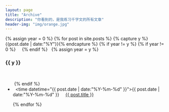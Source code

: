 ```yaml
---
layout: page
title: "Archive"
description: "你看到的，是我练习千字文的所有文章"
header-img: "img/orange.jpg"
---
```



<!-- <ul class="listing"> -->
{% assign year = 0 %}
{% for post in site.posts %}
  {% capture y %}{{post.date | date:"%Y"}}{% endcapture %}
  {% if year != y %}
   {% if year != 0 %}
    </ul>
   {% endif %}
   {% assign year = y %}
    <h3> {{ y }} </h3>
    <ul class="listing-by-year">
  {% endif %}
  <li class="listing-item">
    <time datetime="{{ post.date | date:"%Y-%m-%d" }}">{{ post.date | date:"%Y-%m-%d" }}</time>
      <a href="{{ post.url }}" title="{{ post.title }}">{{ post.title }}</a>
  </li>
{% endfor %}
  </ul>
<!-- </ul> -->

